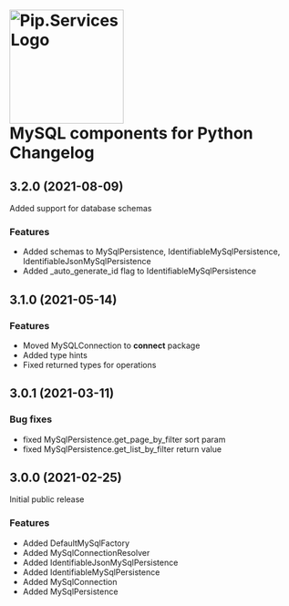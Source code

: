 # <img src="https://uploads-ssl.webflow.com/5ea5d3315186cf5ec60c3ee4/5edf1c94ce4c859f2b188094_logo.svg" alt="Pip.Services Logo" width="200"> <br/> MySQL components for Python Changelog


## <a name="3.2.0"></a> 3.2.0 (2021-08-09)

Added support for database schemas

### Features
* Added schemas to MySqlPersistence, IdentifiableMySqlPersistence, IdentifiableJsonMySqlPersistence
* Added _auto_generate_id flag to IdentifiableMySqlPersistence

## <a name="3.1.0"></a> 3.1.0 (2021-05-14)

### Features
* Moved MySQLConnection to **connect** package
* Added type hints
* Fixed returned types for operations

## <a name="3.0.1"></a> 3.0.1 (2021-03-11)

### Bug fixes
* fixed MySqlPersistence.get_page_by_filter sort param
* fixed MySqlPersistence.get_list_by_filter return value

## <a name="3.0.0"></a> 3.0.0 (2021-02-25) 

Initial public release

### Features
* Added DefaultMySqlFactory
* Added MySqlConnectionResolver
* Added IdentifiableJsonMySqlPersistence
* Added IdentifiableMySqlPersistence
* Added MySqlConnection
* Added MySqlPersistence